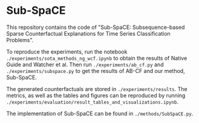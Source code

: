 # Sub-SpaCE
This repository contains the code of "Sub-SpaCE: Subsequence-based Sparse Counterfactual Explanations for Time Series Classification Problems".

To reproduce the experiments, run the notebook `./experiments/sota_methods_ng_wcf.ipynb` to obtain the results of Native Guide and 
Watcher et al. Then run `./experiments/ab_cf.py` and `./experiments/subspace.py` to get the results of AB-CF and our method, Sub-SpaCE.

The generated counterfactuals are stored in `./experiments/results`. The metrics, as well as the tables and figures can 
be reproduced by running `./experiments/evaluation/result_tables_and_visualizations.ipynb`.

The implementation of Sub-SpaCE can be found in `./methods/SubSpaCE.py`.